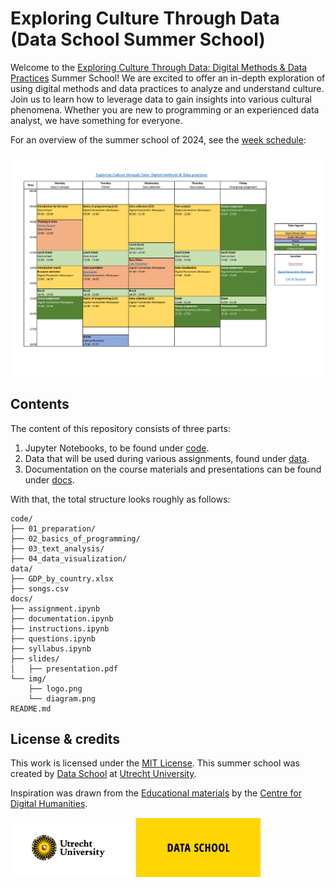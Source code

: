 # Exploring Culture Through Data (Data School Summer School)
Welcome to the [Exploring Culture Through Data: Digital Methods & Data Practices](https://utrechtsummerschool.nl/courses/humanities/exploring-culture-through-data-digital-methods-data-practices) Summer School! We are excited to offer an in-depth exploration of using digital methods and data practices to analyze and understand culture. Join us to learn how to leverage data to gain insights into various cultural phenomena. Whether you are new to programming or an experienced data analyst, we have something for everyone.

For an overview of the summer school of 2024, see the [week schedule](docs/schedule.pdf):

[![Preview of schedule](docs/img/schedule.png)](docs/schedule.pdf)

## Contents
The content of this repository consists of three parts:
1. Jupyter Notebooks, to be found under [code](https://github.com/CentreForDigitalHumanities/Exploring-Culture-Through-Data/tree/main/code). 
3. Data that will be used during various assignments, found under [data](https://github.com/CentreForDigitalHumanities/Exploring-Culture-Through-Data/tree/main/data/).
4. Documentation on the course materials and presentations can be found under [docs](https://github.com/CentreForDigitalHumanities/Exploring-Culture-Through-Data/tree/main/docs/).

With that, the total structure looks roughly as follows:
```plaintext
code/
├── 01_preparation/
├── 02_basics_of_programming/
├── 03_text_analysis/
├── 04_data_visualization/
data/
├── GDP_by_country.xlsx
├── songs.csv
docs/
├── assignment.ipynb
├── documentation.ipynb
├── instructions.ipynb
├── questions.ipynb
├── syllabus.ipynb
├── slides/
│   ├── presentation.pdf
└── img/
    ├── logo.png
    └── diagram.png
README.md
```

## License & credits
This work is licensed under the [MIT License](LICENSE). This summer school was created by [Data School](https://dataschool.nl/) at [Utrecht University](https://www.uu.nl). 

Inspiration was drawn from the [Educational materials](https://github.com/CentreForDigitalHumanities/Education) by the [Centre for Digital Humanities](https://github.com/CentreForDigitalHumanities/).

<a href="https://dataschool.nl" target="_blank"><img src="docs/img/UU_Data-School_logo_EN.png" width="400px"></a>
